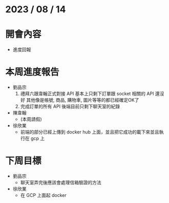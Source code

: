 # 2023 / 08 / 14

# 開會內容
- 進度回報

# 本周進度報告
- 劉品宗
  1. 禮拜六跟韋翰正式對接 API 基本上只剩下訂單跟 socket 相關的 API 還沒好 其他像是帳號, 商品, 購物車, 圖片等等的都已經確定OK了
  2. 完成訂單的所有 API 後端目前只剩下聊天室的紀錄
- 陳韋翰
  - (本周請假)
- 徐欣業
  - 前端的部分已經上傳到 docker hub 上面，並且把它成功的載下來並且執行在 gcp 上

# 下周目標
- 劉品宗
  - 聊天室弄完後應該會處理信箱驗證的方法
- 徐欣業
  - 在 GCP 上面起 docker
